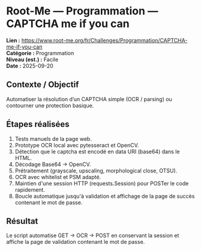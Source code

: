 ﻿# Root-Me — Programmation — CAPTCHA me if you can
**Lien :** https://www.root-me.org/fr/Challenges/Programmation/CAPTCHA-me-if-you-can  
**Catégorie :** Programmation  
**Niveau (est.) :** Facile  
**Date :** 2025-09-20

## Contexte / Objectif
Automatiser la résolution d’un CAPTCHA simple (OCR / parsing) ou contourner une protection basique.

## Étapes réalisées
1. Tests manuels de la page web.
2. Prototype OCR local avec pytesseract et OpenCV.
3. Détection que le captcha est encodé en data URI (base64) dans le HTML.
4. Décodage Base64 -> OpenCV.
5. Prétraitement (grayscale, upscaling, morphological close, OTSU).
6. OCR avec whitelist et PSM adapté.
7. Maintien d'une session HTTP (requests.Session) pour POSTer le code rapidement.
8. Boucle automatique jusqu'à validation et affichage de la page de succès contenant le mot de passe.

## Résultat
Le script automatise GET -> OCR -> POST en conservant la session et affiche la page de validation contenant le mot de passe.
